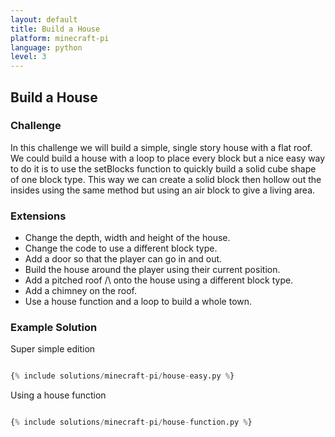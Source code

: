```yaml
---
layout: default
title: Build a House
platform: minecraft-pi
language: python
level: 3
---
```

## Build a House

### Challenge

In this challenge we will build a simple, single story house with a flat roof. We could
build a house with a loop to place every block but a nice easy way to do it is to use
the setBlocks function to quickly build a solid cube shape of one block type.
This way we can create a solid block then hollow out the insides using the same method
but using an air block to give a living area.


### Extensions

* Change the depth, width and height of the house.
* Change the code to use a different block type.
* Add a door so that the player can go in and out.
* Build the house around the player using their current position.
* Add a pitched roof /\ onto the house using a different block type.
* Add a chimney on the roof.
* Use a house function and a loop to build a whole town.

### Example Solution

Super simple edition

```python

{% include solutions/minecraft-pi/house-easy.py %}

```

Using a house function

```python

{% include solutions/minecraft-pi/house-function.py %}


```
